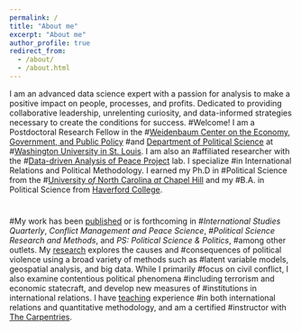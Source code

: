 ```yaml
---
permalink: /
title: "About me"
excerpt: "About me"
author_profile: true
redirect_from: 
  - /about/
  - /about.html
---
```

I am an advanced data science expert with a passion for analysis to make a positive impact 
on people, processes, and profits. Dedicated to providing collaborative leadership, 
unrelenting curiosity, and data-informed strategies necessary to create the conditions for success.
#Welcome! I am a Postdoctoral Research Fellow in the
#[Weidenbaum Center on the Economy, Government, and Public Policy](https://wc.wustl.edu/) 
#and [Department of Political Science](https://polisci.wustl.edu/) at
#[Washington University in St. Louis](https://wustl.edu/). I am also an
#affiliated researcher with the
#[Data-driven Analysis of Peace Project](https://dapp-lab.org) lab. I specialize
#in International Relations and Political Methodology. I earned my Ph.D in
#Political Science from the
#[University *of* North Carolina *at* Chapel Hill](https://www.unc.edu/) and my
#B.A. in Political Science from [Haverford College](https://www.haverford.edu/).
#
#My work has been [published](publications) or is forthcoming in
#*International Studies Quarterly*, *Conflict Management and Peace Science*,
#*Political Science Research and Methods*, and *PS: Political Science & Politics*,
#among other outlets. My [research](research) explores the causes and
#consequences of political violence using a broad variety of methods such as
#latent variable models, geospatial analysis, and big data. While I primarily
#focus on civil conflict, I also examine contentious political phenomena
#including terrorism and economic statecraft, and develop new measures of
#institutions in international relations. I have [teaching](teaching) experience
#in both international relations and quantitative methodology, and am a certified
#instructor with [The Carpentries](https://carpentries.org/).
#
